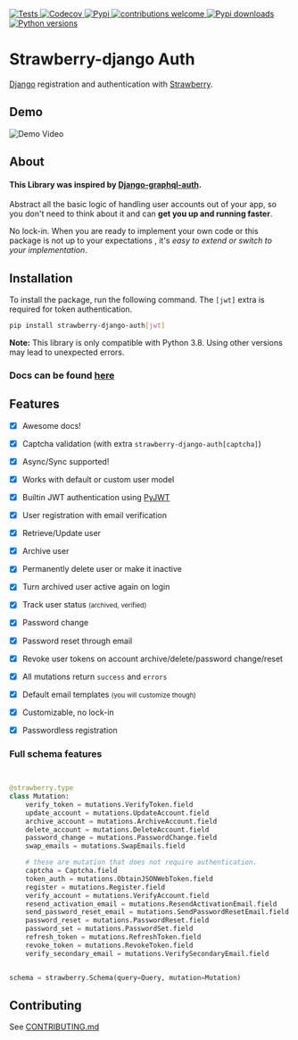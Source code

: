 [
![Tests](https://img.shields.io/github/actions/workflow/status/nrbnlulu/strawberry-django-auth/tests.yml?label=Tests&style=for-the-badge)
](https://github.com/nrbnlulu/strawberry-django-auth/actions/workflows/tests.yml)
[
![Codecov](https://img.shields.io/codecov/c/github/nrbnlulu/strawberry-django-auth?style=for-the-badge)
](https://app.codecov.io/gh/nrbnlulu/strawberry-django-auth)
[
![Pypi](https://img.shields.io/pypi/v/strawberry-django-auth.svg?style=for-the-badge&logo=appveyor)
](https://pypi.org/project/strawberry-django-auth/)
[
![contributions welcome](https://img.shields.io/badge/contributions-welcome-brightgreen.svg?style=for-the-badge&logo=appveyor)
](https://github.com/nrbnlulu/strawberry-django-auth/blob/main/CONTRIBUTING.md)
[
![Pypi downloads](https://img.shields.io/pypi/dm/strawberry-django-auth?style=for-the-badge)
](https://pypistats.org/packages/strawberry-django-auth)
[
![Python versions](https://img.shields.io/pypi/pyversions/strawberry-django-auth?style=social)
](https://pypi.org/project/strawberry-django-auth/)

# Strawberry-django Auth
[Django](https://github.com/django/django) registration and authentication with [Strawberry](https://strawberry.rocks/).

## Demo


![Demo Video](https://github.com/nrbnlulu/strawberry-django-auth/blob/main/demo.gif)


## About
#### This Library was inspired by [Django-graphql-auth](https://github.com/pedrobern/django-graphql-auth/).

Abstract all the basic logic of handling user accounts out of your app,
so you don't need to think about it and can **get you up and running faster**.

No lock-in. When you are ready to implement your own code or this package
is not up to your expectations , it's *easy to extend or switch to
your implementation*.

## Installation

To install the package, run the following command. The `[jwt]` extra is required for token authentication.

```bash
pip install strawberry-django-auth[jwt]
```

**Note:** This library is only compatible with Python 3.8. Using other versions may lead to unexpected errors.

### Docs can be found [here](https://nrbnlulu.github.io/strawberry-django-auth/)

## Features

* [x] Awesome docs!
* [x] Captcha validation (with extra `strawberry-django-auth[captcha]`)
* [x] Async/Sync supported!
* [x] Works with default or custom user model
* [x] Builtin JWT authentication using [PyJWT](https://github.com/jpadilla/pyjwt)
* [x] User registration with email verification
* [x] Retrieve/Update user
* [x] Archive user
* [x] Permanently delete user or make it inactive
* [x] Turn archived user active again on login
* [x] Track user status <small>(archived, verified)</small>
* [x] Password change
* [x] Password reset through email
* [x] Revoke user tokens on account archive/delete/password change/reset
* [x] All mutations return `success` and `errors`
* [x] Default email templates <small>(you will customize though)</small>
* [x] Customizable, no lock-in
* [x] Passwordless registration


### Full schema features

```python


@strawberry.type
class Mutation:
    verify_token = mutations.VerifyToken.field
    update_account = mutations.UpdateAccount.field
    archive_account = mutations.ArchiveAccount.field
    delete_account = mutations.DeleteAccount.field
    password_change = mutations.PasswordChange.field
    swap_emails = mutations.SwapEmails.field

    # these are mutation that does not require authentication.
    captcha = Captcha.field
    token_auth = mutations.ObtainJSONWebToken.field
    register = mutations.Register.field
    verify_account = mutations.VerifyAccount.field
    resend_activation_email = mutations.ResendActivationEmail.field
    send_password_reset_email = mutations.SendPasswordResetEmail.field
    password_reset = mutations.PasswordReset.field
    password_set = mutations.PasswordSet.field
    refresh_token = mutations.RefreshToken.field
    revoke_token = mutations.RevokeToken.field
    verify_secondary_email = mutations.VerifySecondaryEmail.field


schema = strawberry.Schema(query=Query, mutation=Mutation)

```

## Contributing

See [CONTRIBUTING.md](https://github.com/nrbnlulu/strawberry-django-auth/blob/main/CONTRIBUTING.md)